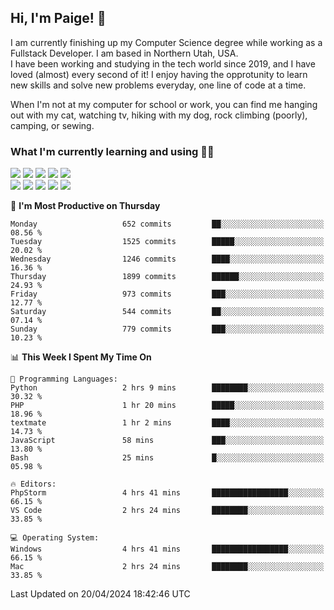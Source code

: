 ## Hi, I'm Paige! :vulcan_salute:

I am currently finishing up my Computer Science degree while working as a Fullstack Developer. I am based in Northern Utah, USA. \
I have been working and studying in the tech world since 2019, and I have loved (almost) every second of it! I enjoy having the opprotunity to learn new skills and solve new problems everyday, one line of code at a time.  

When I'm not at my computer for school or work, you can find me hanging out with my cat, watching tv, hiking with my dog, rock climbing (poorly), camping, or sewing.  

### What I'm currently learning and using :woman_technologist:
![](https://img.shields.io/badge/Laravel-FF2D20?style=for-the-badge&logo=laravel&logoColor=white) 
![](https://img.shields.io/badge/PHP-777BB4?style=for-the-badge&logo=php&logoColor=white)
![](https://img.shields.io/badge/Vue.js-35495E?style=for-the-badge&logo=vuedotjs&logoColor=4FC08D) 
![](https://img.shields.io/badge/MySQL-005C84?style=for-the-badge&logo=mysql&logoColor=white) 
![](https://img.shields.io/badge/Tailwind_CSS-38B2AC?style=for-the-badge&logo=tailwind-css&logoColor=white) \
![](https://img.shields.io/badge/Python-FFD43B?style=for-the-badge&logo=python&logoColor=blue)
![](https://img.shields.io/badge/Django-092E20?style=for-the-badge&logo=django&logoColor=green)
![](https://img.shields.io/badge/Kotlin-0095D5?&style=for-the-badge&logo=kotlin&logoColor=white)
![](https://img.shields.io/badge/Java-ED8B00?style=for-the-badge&logo=java&logoColor=white)
![](https://img.shields.io/badge/Haskell-5D4F85?style=for-the-badge&logo=haskell&logoColor=white) 

<!--START_SECTION:waka-->
📅 **I'm Most Productive on Thursday** 

```text
Monday                   652 commits         ██░░░░░░░░░░░░░░░░░░░░░░░   08.56 % 
Tuesday                  1525 commits        █████░░░░░░░░░░░░░░░░░░░░   20.02 % 
Wednesday                1246 commits        ████░░░░░░░░░░░░░░░░░░░░░   16.36 % 
Thursday                 1899 commits        ██████░░░░░░░░░░░░░░░░░░░   24.93 % 
Friday                   973 commits         ███░░░░░░░░░░░░░░░░░░░░░░   12.77 % 
Saturday                 544 commits         ██░░░░░░░░░░░░░░░░░░░░░░░   07.14 % 
Sunday                   779 commits         ███░░░░░░░░░░░░░░░░░░░░░░   10.23 % 
```


📊 **This Week I Spent My Time On** 

```text
💬 Programming Languages: 
Python                   2 hrs 9 mins        ████████░░░░░░░░░░░░░░░░░   30.32 % 
PHP                      1 hr 20 mins        █████░░░░░░░░░░░░░░░░░░░░   18.96 % 
textmate                 1 hr 2 mins         ████░░░░░░░░░░░░░░░░░░░░░   14.73 % 
JavaScript               58 mins             ███░░░░░░░░░░░░░░░░░░░░░░   13.80 % 
Bash                     25 mins             █░░░░░░░░░░░░░░░░░░░░░░░░   05.98 % 

🔥 Editors: 
PhpStorm                 4 hrs 41 mins       █████████████████░░░░░░░░   66.15 % 
VS Code                  2 hrs 24 mins       ████████░░░░░░░░░░░░░░░░░   33.85 % 

💻 Operating System: 
Windows                  4 hrs 41 mins       █████████████████░░░░░░░░   66.15 % 
Mac                      2 hrs 24 mins       ████████░░░░░░░░░░░░░░░░░   33.85 % 
```


 Last Updated on 20/04/2024 18:42:46 UTC
<!--END_SECTION:waka-->
